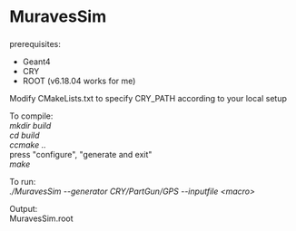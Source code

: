 # MuravesSim
### 

prerequisites:
* Geant4
* CRY
* ROOT (v6.18.04 works for me)

Modify CMakeLists.txt to specify CRY_PATH according to your local setup

To compile:<br>
*mkdir build* <br>
*cd build* <br>
*ccmake ..* <br>
press "configure", "generate and exit" <br>
*make*

To run: <br>
*./MuravesSim --generator CRY/PartGun/GPS --inputfile \<macro\>*

Output: <br>
MuravesSim.root




